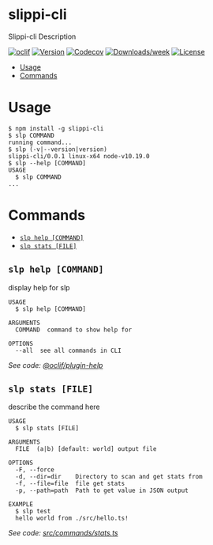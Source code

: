 slippi-cli
====

Slippi-cli Description

[![oclif](https://img.shields.io/badge/cli-oclif-brightgreen.svg)](https://oclif.io)
[![Version](https://img.shields.io/npm/v/slippi-cli.svg)](https://npmjs.org/package/slippi-cli)
[![Codecov](https://codecov.io/gh/OGoodness/slippi-cli/branch/master/graph/badge.svg)](https://codecov.io/gh/OGoodness/slippi-cli)
[![Downloads/week](https://img.shields.io/npm/dw/slippi-cli.svg)](https://npmjs.org/package/slippi-cli)
[![License](https://img.shields.io/npm/l/slippi-cli.svg)](https://github.com/OGoodness/slippi-cli/blob/master/package.json)

<!-- toc -->
* [Usage](#usage)
* [Commands](#commands)
<!-- tocstop -->
# Usage
<!-- usage -->
```sh-session
$ npm install -g slippi-cli
$ slp COMMAND
running command...
$ slp (-v|--version|version)
slippi-cli/0.0.1 linux-x64 node-v10.19.0
$ slp --help [COMMAND]
USAGE
  $ slp COMMAND
...
```
<!-- usagestop -->
# Commands
<!-- commands -->
* [`slp help [COMMAND]`](#slp-help-command)
* [`slp stats [FILE]`](#slp-stats-file)

## `slp help [COMMAND]`

display help for slp

```
USAGE
  $ slp help [COMMAND]

ARGUMENTS
  COMMAND  command to show help for

OPTIONS
  --all  see all commands in CLI
```

_See code: [@oclif/plugin-help](https://github.com/oclif/plugin-help/blob/v3.2.2/src/commands/help.ts)_

## `slp stats [FILE]`

describe the command here

```
USAGE
  $ slp stats [FILE]

ARGUMENTS
  FILE  (a|b) [default: world] output file

OPTIONS
  -F, --force
  -d, --dir=dir    Directory to scan and get stats from
  -f, --file=file  file get stats
  -p, --path=path  Path to get value in JSON output

EXAMPLE
  $ slp test
  hello world from ./src/hello.ts!
```

_See code: [src/commands/stats.ts](https://github.com/OGoodness/slippi-cli/blob/v0.0.1/src/commands/stats.ts)_
<!-- commandsstop -->
